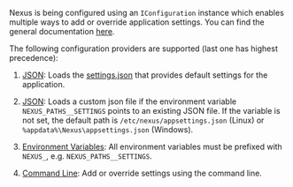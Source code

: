 Nexus is being configured using an `IConfiguration` instance which enables multiple ways to add or override application settings. You can find the general documentation [here](https://docs.microsoft.com/en-us/aspnet/core/fundamentals/configuration/?view=aspnetcore-6.0).

The following configuration providers are supported (last one has highest precedence):

1. [JSON](https://docs.microsoft.com/en-us/aspnet/core/fundamentals/configuration/?view=aspnetcore-9.0#jcp): Loads the [settings.json](https://github.com/malstroem-labs/Nexus/blob/master/src/Nexus/settings.json) that provides default settings for the application.

2. [JSON](https://docs.microsoft.com/en-us/aspnet/core/fundamentals/configuration/?view=aspnetcore-6.0#jcp): Loads a custom json file if the environment variable `NEXUS_PATHS__SETTINGS` points to an existing JSON file. If the variable is not set, the default path is `/etc/nexus/appsettings.json` (Linux) or `%appdata%\Nexus\appsettings.json` (Windows).

3. [Environment Variables](https://docs.microsoft.com/en-us/aspnet/core/fundamentals/configuration/?view=aspnetcore-6.0#environment-variables): All environment variables must be prefixed with `NEXUS_`, e.g. `NEXUS_PATHS__SETTINGS`.

4. [Command Line](https://docs.microsoft.com/en-us/aspnet/core/fundamentals/configuration/?view=aspnetcore-6.0#command-line): Add or override settings using the command line.